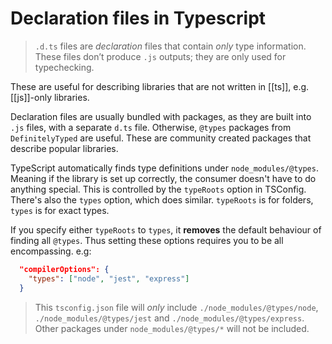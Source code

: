 # Declaration files in Typescript

>`.d.ts` files are _declaration_ files that contain _only_ type information. These files don’t produce `.js` outputs; they are only used for typechecking.

These are useful for describing libraries that are not written in [[ts]], e.g. [[js]]-only libraries.

Declaration files are usually bundled with packages, as they are built into `.js` files, with a separate `d.ts` file. Otherwise, `@types` packages from `DefinitelyTyped` are useful. These are community created packages that describe popular libraries.

TypeScript automatically finds type definitions under `node_modules/@types`. Meaning if the library is set up correctly, the consumer doesn't have to do anything special. This is controlled by the `typeRoots` option in TSConfig.
There's also the `types` option, which does similar. `typeRoots` is for folders, `types` is for exact types.

If you specify either `typeRoots` to `types`, it **removes** the default behaviour of finding all `@types`. Thus setting these options requires you to be all encompassing.
e.g:
```json
  "compilerOptions": {
    "types": ["node", "jest", "express"]
  }
```

>This `tsconfig.json` file will _only_ include `./node_modules/@types/node`, `./node_modules/@types/jest` and `./node_modules/@types/express`. Other packages under `node_modules/@types/*` will not be included.